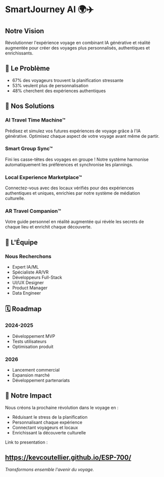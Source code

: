 # SmartJourney AI 🌍✈️

## Notre Vision
Révolutionner l'expérience voyage en combinant IA générative et réalité augmentée pour créer des voyages plus personnalisés, authentiques et enrichissants.

## 🎯 Le Problème
- 67% des voyageurs trouvent la planification stressante
- 53% veulent plus de personnalisation
- 48% cherchent des expériences authentiques

## 🚀 Nos Solutions

### AI Travel Time Machine™
Prédisez et simulez vos futures expériences de voyage grâce à l'IA générative. Optimisez chaque aspect de votre voyage avant même de partir.

### Smart Group Sync™
Fini les casse-têtes des voyages en groupe ! Notre système harmonise automatiquement les préférences et synchronise les plannings.

### Local Experience Marketplace™
Connectez-vous avec des locaux vérifiés pour des expériences authentiques et uniques, enrichies par notre système de médiation culturelle.

### AR Travel Companion™
Votre guide personnel en réalité augmentée qui révèle les secrets de chaque lieu et enrichit chaque découverte.

## 👥 L'Équipe

### Nous Recherchons
- Expert IA/ML
- Spécialiste AR/VR
- Développeurs Full-Stack
- UI/UX Designer
- Product Manager
- Data Engineer

## 🗓 Roadmap

### 2024-2025
- Développement MVP
- Tests utilisateurs
- Optimisation produit 

### 2026
- Lancement commercial
- Expansion marché
- Développement partenariats

## 💫 Notre Impact
Nous créons la prochaine révolution dans le voyage en :
- Réduisant le stress de la planification
- Personnalisant chaque expérience
- Connectant voyageurs et locaux
- Enrichissant la découverte culturelle

Link to presentation : 

https://kevcoutellier.github.io/ESP-700/
---
*Transformons ensemble l'avenir du voyage.*
